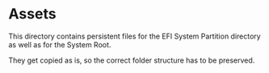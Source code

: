 # Assets

This directory contains persistent files for the EFI System Partition directory as well as for the System Root.

They get copied as is, so the correct folder structure has to be preserved.
